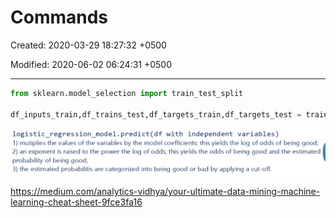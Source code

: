 # Commands

Created: 2020-03-29 18:27:32 +0500

Modified: 2020-06-02 06:24:31 +0500

---

```python
from sklearn.model_selection import train_test_split

df_inputs_train,df_trains_test,df_targets_train,df_targets_test = train_test_split(df.drop('good_bad',axis=1),df['good_bad'],test_size=0.2,random_state=42)
```

![image](media/Commands-image1.png)

<https://medium.com/analytics-vidhya/your-ultimate-data-mining-machine-learning-cheat-sheet-9fce3fa16>
